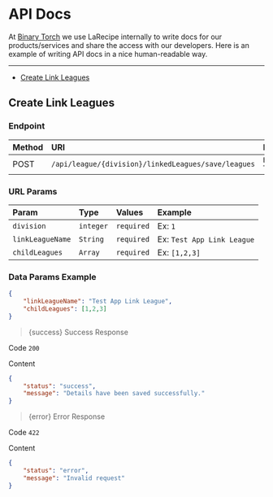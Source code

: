 # API Docs

At [Binary Torch](https://binarytorch.com.my/) we use LaRecipe internally to write docs for our products/services and share the access with our developers. Here is an example of writing API docs in a nice human-readable way.

---

- [Create Link Leagues](#create_league)

<a name="create_league"></a>
## Create Link Leagues


### Endpoint

|Method|URI|Headers|
|:-|:-|:-|
|POST|`/api/league/{division}/linkedLeagues/save/leagues`|`Bearer Token`|

### URL Params

|Param|Type|Values|Example
|:-|:-|:-|:-
|`division`|`integer`|`required`|Ex: `1`
|`linkLeagueName`|`String`|`required`|Ex: `Test App Link League`
|`childLeagues`|`Array`|`required`|Ex: `[1,2,3]`


### Data Params Example

```json
{
    "linkLeagueName": "Test App Link League",
    "childLeagues": [1,2,3]
}
```


> {success} Success Response

Code `200`

Content

```json
{
    "status": "success",
    "message": "Details have been saved successfully."
}
```

> {error} Error Response

Code `422`

Content

```json
{
    "status": "error",
    "message": "Invalid request"
}
```
